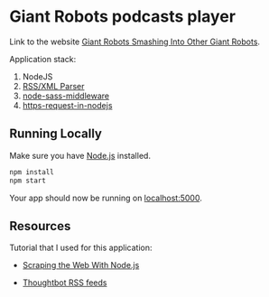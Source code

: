 #  Giant Robots podcasts player

Link to the website [Giant Robots Smashing Into Other Giant Robots](http://giantrobots.fm/).

Application stack:

1. NodeJS
2. [RSS/XML Parser](https://github.com/danmactough/node-feedparser)
3. [node-sass-middleware](https://github.com/sass/node-sass-middleware)
4. [https-request-in-nodejs](http://stackoverflow.com/questions/12851858/https-request-in-nodejs)

## Running Locally

Make sure you have [Node.js](http://nodejs.org/) installed.

```sh
npm install
npm start
```

Your app should now be running on [localhost:5000](http://localhost:5000/).

## Resources

Tutorial that I used for this application:

- [Scraping the Web With Node.js](https://scotch.io/tutorials/scraping-the-web-with-node-js)

- [Thoughtbot RSS feeds](http://rss.thoughtbot.com/)